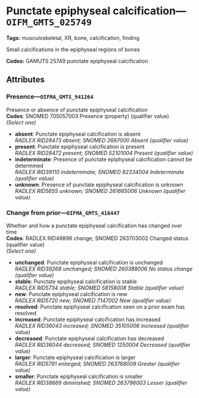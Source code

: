 # Punctate epiphyseal calcification—`OIFM_GMTS_025749`

**Tags:** musculoskeletal, XR, bone, calcification, finding

Small calcifications in the epiphyseal regions of bones

**Codes:** GAMUTS 25749 punctate epiphyseal calcification

## Attributes

### Presence—`OIFMA_GMTS_941264`

Presence or absence of punctate epiphyseal calcification  
**Codes**: SNOMED 705057003 Presence (property) (qualifier value)  
*(Select one)*

- **absent**: Punctate epiphyseal calcification is absent  
_RADLEX RID28473 absent; SNOMED 2667000 Absent (qualifier value)_
- **present**: Punctate epiphyseal calcification is present  
_RADLEX RID28472 present; SNOMED 52101004 Present (qualifier value)_
- **indeterminate**: Presence of punctate epiphyseal calcification cannot be determined  
_RADLEX RID39110 indeterminate; SNOMED 82334004 Indeterminate (qualifier value)_
- **unknown**: Presence of punctate epiphyseal calcification is unknown  
_RADLEX RID5655 unknown; SNOMED 261665006 Unknown (qualifier value)_

### Change from prior—`OIFMA_GMTS_416447`

Whether and how a punctate epiphyseal calcification has changed over time  
**Codes**: RADLEX RID49896 change; SNOMED 263703002 Changed status (qualifier value)  
*(Select one)*

- **unchanged**: Punctate epiphyseal calcification is unchanged  
_RADLEX RID39268 unchanged; SNOMED 260388006 No status change (qualifier value)_
- **stable**: Punctate epiphyseal calcification is stable  
_RADLEX RID5734 stable; SNOMED 58158008 Stable (qualifier value)_
- **new**: Punctate epiphyseal calcification is new  
_RADLEX RID5720 new; SNOMED 7147002 New (qualifier value)_
- **resolved**: Punctate epiphyseal calcification seen on a prior exam has resolved  
- **increased**: Punctate epiphyseal calcification has increased  
_RADLEX RID36043 increased; SNOMED 35105006 Increased (qualifier value)_
- **decreased**: Punctate epiphyseal calcification has decreased  
_RADLEX RID36044 decreased; SNOMED 1250004 Decreased (qualifier value)_
- **larger**: Punctate epiphyseal calcification is larger  
_RADLEX RID5791 enlarged; SNOMED 263768009 Greater (qualifier value)_
- **smaller**: Punctate epiphyseal calcification is smaller  
_RADLEX RID38669 diminished; SNOMED 263796003 Lesser (qualifier value)_